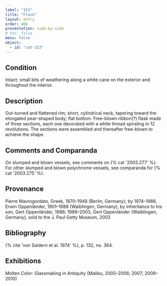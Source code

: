 ```yaml
---
label: "153"
title: "Flask"
layout: entry
order: 466
presentation: side-by-side
# toc: false
menu: false
object:
  - id: "cat-153"
---
```


## Condition

Intact; small bits of weathering along a white cane on the exterior and throughout the interior.

## Description

Out-turned and flattened rim; short, cylindrical neck, tapering toward the elongated pear-shaped body; flat bottom. Free-blown ribbon(?) flask made of three sections, each one decorated with a white thread spiraling in 12 revolutions. The sections were assembled and thereafter free-blown to achieve the shape.

## Comments and Comparanda

On slumped and blown vessels, see comments on {% cat '2003.277' %}. For other slumped and blown polychrome vessels, see comparanda for {% cat '2003.275' %}.

## Provenance

Pierre Mavrogordato, Greek, 1870–1948 (Berlin, Germany); by 1974–1988, Erwin Oppenländer, 1901–1988 (Waiblingen, Germany), by inheritance to his son, Gert Oppenländer, 1988; 1988–2003, Gert Oppenländer (Waiblingen, Germany), sold to the J. Paul Getty Museum, 2003

## Bibliography

{% cite 'von Saldern et al. 1974' %}, p. 132, no. 364.

## Exhibitions

Molten Color: Glassmaking in Antiquity (Malibu, 2005–2006; 2007; 2009–2010)